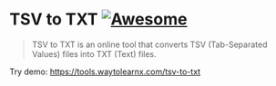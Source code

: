 # TSV to TXT [![Awesome](https://cdn.rawgit.com/sindresorhus/awesome/d7305f38d29fed78fa85652e3a63e154dd8e8829/media/badge.svg)](https://github.com/sindresorhus/awesome)

>TSV to TXT is an online tool that converts TSV (Tab-Separated Values) files into TXT (Text) files.

Try demo: https://tools.waytolearnx.com/tsv-to-txt
